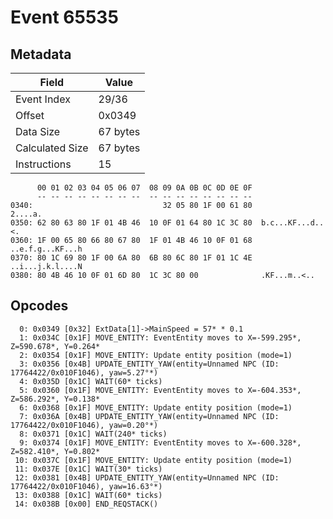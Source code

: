 # Event 65535

## Metadata

| Field           | Value    |
|-----------------|----------|
| Event Index     | 29/36    |
| Offset          | 0x0349   |
| Data Size       | 67 bytes |
| Calculated Size | 67 bytes |
| Instructions    | 15       |

```
      00 01 02 03 04 05 06 07  08 09 0A 0B 0C 0D 0E 0F
      -- -- -- -- -- -- -- --  -- -- -- -- -- -- -- --
0340:                             32 05 80 1F 00 61 80           2....a.
0350: 62 80 63 80 1F 01 4B 46  10 0F 01 64 80 1C 3C 80  b.c...KF...d..<.
0360: 1F 00 65 80 66 80 67 80  1F 01 4B 46 10 0F 01 68  ..e.f.g...KF...h
0370: 80 1C 69 80 1F 00 6A 80  6B 80 6C 80 1F 01 1C 4E  ..i...j.k.l....N
0380: 80 4B 46 10 0F 01 6D 80  1C 3C 80 00              .KF...m..<..    
```

## Opcodes

```
  0: 0x0349 [0x32] ExtData[1]->MainSpeed = 57* * 0.1
  1: 0x034C [0x1F] MOVE_ENTITY: EventEntity moves to X=-599.295*, Z=590.678*, Y=0.264*
  2: 0x0354 [0x1F] MOVE_ENTITY: Update entity position (mode=1)
  3: 0x0356 [0x4B] UPDATE_ENTITY_YAW(entity=Unnamed NPC (ID: 17764422/0x010F1046), yaw=5.27°*)
  4: 0x035D [0x1C] WAIT(60* ticks)
  5: 0x0360 [0x1F] MOVE_ENTITY: EventEntity moves to X=-604.353*, Z=586.292*, Y=0.138*
  6: 0x0368 [0x1F] MOVE_ENTITY: Update entity position (mode=1)
  7: 0x036A [0x4B] UPDATE_ENTITY_YAW(entity=Unnamed NPC (ID: 17764422/0x010F1046), yaw=0.20°*)
  8: 0x0371 [0x1C] WAIT(240* ticks)
  9: 0x0374 [0x1F] MOVE_ENTITY: EventEntity moves to X=-600.328*, Z=582.410*, Y=0.802*
 10: 0x037C [0x1F] MOVE_ENTITY: Update entity position (mode=1)
 11: 0x037E [0x1C] WAIT(30* ticks)
 12: 0x0381 [0x4B] UPDATE_ENTITY_YAW(entity=Unnamed NPC (ID: 17764422/0x010F1046), yaw=16.63°*)
 13: 0x0388 [0x1C] WAIT(60* ticks)
 14: 0x038B [0x00] END_REQSTACK()
```
